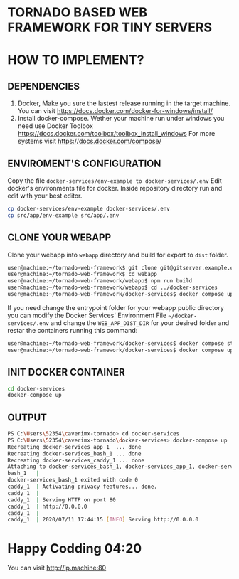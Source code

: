 # TORNADO BASED WEB FRAMEWORK FOR TINY SERVERS

# HOW TO IMPLEMENT?


## DEPENDENCIES
1. Docker, Make you sure the lastest release running in the target machine. You can visit https://docs.docker.com/docker-for-windows/install/
2. Install docker-compose. Wether your machine run under windows you need use Docker Toolbox https://docs.docker.com/toolbox/toolbox_install_windows  For more systems visit https://docs.docker.com/compose/


## ENVIROMENT'S CONFIGURATION
Copy the file 
`
docker-services/env-example to docker-services/.env
`
Edit docker's environments file for docker. Inside repository directory run and edit with your best editor.

```bash
cp docker-services/env-example docker-services/.env
cp src/app/env-example src/app/.env
```
## CLONE YOUR WEBAPP
Clone your webapp into `webapp` directory and build for export to `dist` folder.
```bash
user@machine:~/tornado-web-framework$ git clone git@gitserver.example.com:user/your-webapp.git webapp
user@machine:~/tornado-web-framework$ cd webapp
user@machine:~/tornado-web-framework/webapp$ npm run build
user@machine:~/tornado-web-framework/webapp$ cd ../docker-services
user@machine:~/tornado-web-framework/docker-services$ docker compose up -d
```
If you need change the entrypoint folder for your webapp public directory you can modify the Docker Services' Environment File `~/docker-services/.env` and change the `WEB_APP_DIST_DIR` for your desired folder and restar the containers running this command:
```bash
user@machine:~/tornado-web-framework/docker-services$ docker compose stop
user@machine:~/tornado-web-framework/docker-services$ docker compose up -d --force-recreate
```
## INIT DOCKER CONTAINER
```bash
cd docker-services
docker-compose up
```
## OUTPUT
```bash
PS C:\Users\52354\caverimx-tornado> cd docker-services
PS C:\Users\52354\caverimx-tornado\docker-services> docker-compose up
Recreating docker-services_app_1  ... done
Recreating docker-services_bash_1 ... done
Recreating docker-services_caddy_1 ... done
Attaching to docker-services_bash_1, docker-services_app_1, docker-services_caddy_1
bash_1   | 
docker-services_bash_1 exited with code 0
caddy_1  | Activating privacy features... done.
caddy_1  |
caddy_1  | Serving HTTP on port 80
caddy_1  | http://0.0.0.0
caddy_1  |
caddy_1  | 2020/07/11 17:44:15 [INFO] Serving http://0.0.0.0 
```

# Happy Codding 04:20
You can visit http://ip.machine:80